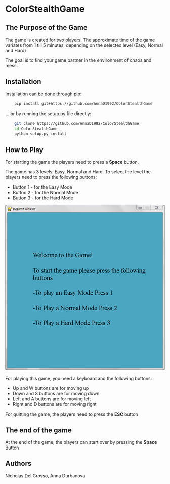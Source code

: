 # ColorStealthGame 
## The Purpose of the Game
The game is created for two players. The approximate time of the game variates from 1 till 5 minutes, depending on the selected level (Easy, Normal and Hard)

The goal is to find your game partner in the environment of chaos and mess.

## Installation

Installation can be done through pip:

```bash
    pip install git+https://github.com/AnnaD1992/ColorStealthGame
```

... or by running the setup.py file directly:

```bash
    git clone https://github.com/AnnaD1992/ColorStealthGame
    cd ColorStealthGame
    python setup.py install
```

## How to Play

For starting the game the players need to press a <strong>Space</strong> button.

The game has 3 levels: Easy, Normal and Hard. To select the level the players need to press the following buttons: 
- Button 1 - for the Easy Mode
- Button 2 - for the Normal Mode
- Button 3 - for the Hard Mode

![Start Menu Screenshot](Images/StartGame.png)


For playing this game, you need a keyboard and the following buttons:
- Up and W buttons are for moving up
- Down and S buttons are for moving down
- Left and A buttons are for moving left
- Right and D buttons are for moving right

For quitting the game, the players need to press the <strong>ESC</strong> button

## The end of the game

At the end of the game, the players can start over by pressing the <strong>Space</strong> Button

## Authors
Nicholas Del Grosso,
Anna Durbanova
